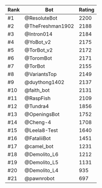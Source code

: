 Rank|Bot|Rating
---|---|---
#1|@ResoluteBot|2200
#2|@TheFreshman1902|2188
#3|@Intron014|2184
#4|@YoBot_v2|2175
#5|@TorBot_v2|2172
#6|@ToromBot|2171
#7|@TorBot|2155
#8|@VariantsTop|2149
#9|@duythong1402|2137
#10|@faith_bot|2131
#11|@RaspFish|2109
#12|@Tundra4|1856
#13|@OpeningsBot|1752
#14|@Cheng-4|1708
#15|@Leela8-Test|1640
#16|@FataliiBot|1451
#17|@camel_bot|1231
#18|@Demolito_L6|1212
#19|@Demolito_L5|1131
#20|@Demolito_L4|935
#21|@pawnrobot|697

